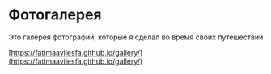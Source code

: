 # Фотогалерея
Это галерея фотографий, которые я сделал во время своих путешествий

[https://fatimaavilesfa.github.io/gallery/](https://fatimaavilesfa.github.io/gallery/)

